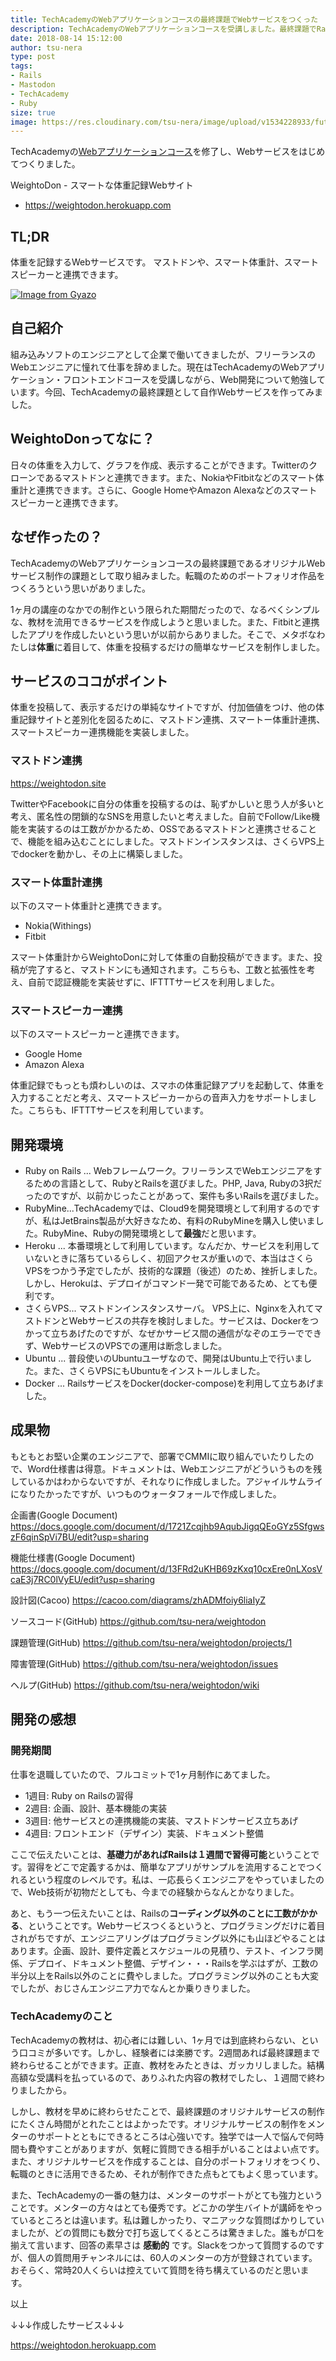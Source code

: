 ```yaml
---
title: TechAcademyのWebアプリケーションコースの最終課題でWebサービスをつくった
description: TechAcademyのWebアプリケーションコースを受講しました。最終課題でRailsを使ったWebサービスを作成しました。
date: 2018-08-14 15:12:00
author: tsu-nera
type: post
tags:
- Rails
- Mastodon
- TechAcademy
- Ruby
size: true
image: https://res.cloudinary.com/tsu-nera/image/upload/v1534228933/futurismo/posts/2018-08-14-154128_716x375_scrot.png
---
```


TechAcademyの<a href="https://techacademy.jp/rails-bootcamp">Webアプリケーションコース</a>を修了し、Webサービスをはじめてつくりました。

WeightoDon - スマートな体重記録Webサイト

- https://weightodon.herokuapp.com

## TL;DR

体重を記録するWebサービスです。
マストドンや、スマート体重計、スマートスピーカーと連携できます。

[![Image from Gyazo](https://i.gyazo.com/e4e1cf43f2d9d0463f3111e54af8654a.png)](https://gyazo.com/e4e1cf43f2d9d0463f3111e54af8654a)

## 自己紹介

組み込みソフトのエンジニアとして企業で働いてきましたが、フリーランスのWebエンジニアに憧れて仕事を辞めました。現在はTechAcademyのWebアプリケーション・フロントエンドコースを受講しながら、Web開発について勉強しています。今回、TechAcademyの最終課題として自作Webサービスを作ってみました。

## WeightoDonってなに？

日々の体重を入力して、グラフを作成、表示することができます。Twitterのクローンであるマストドンと連携できます。また、NokiaやFitbitなどのスマート体重計と連携できます。さらに、Google HomeやAmazon Alexaなどのスマートスピーカーと連携できます。

## なぜ作ったの？

TechAcademyのWebアプリケーションコースの最終課題であるオリジナルWebサービス制作の課題として取り組みました。転職のためのポートフォリオ作品をつくろうという思いがありました。

1ヶ月の講座のなかでの制作という限られた期間だったので、なるべくシンプルな、教材を流用できるサービスを作成しようと思いました。また、Fitbitと連携したアプリを作成したいという思いが以前からありました。そこで、メタボなわたしは**体重**に着目して、体重を投稿するだけの簡単なサービスを制作しました。

## サービスのココがポイント

体重を投稿して、表示するだけの単純なサイトですが、付加価値をつけ、他の体重記録サイトと差別化を図るために、マストドン連携、スマートー体重計連携、スマートスピーカー連携機能を実装しました。

### マストドン連携

https://weightodon.site

TwitterやFacebookに自分の体重を投稿するのは、恥ずかしいと思う人が多いと考え、匿名性の閉鎖的なSNSを用意したいと考えました。自前でFollow/Like機能を実装するのは工数がかかるため、OSSであるマストドンと連携させることで、機能を組み込むことにしました。マストドンインスタンスは、さくらVPS上でdockerを動かし、その上に構築しました。

### スマート体重計連携

以下のスマート体重計と連携できます。

- Nokia(Withings)
- Fitbit

スマート体重計からWeightoDonに対して体重の自動投稿ができます。また、投稿が完了すると、マストドンにも通知されます。こちらも、工数と拡張性を考え、自前で認証機能を実装せずに、IFTTTサービスを利用しました。

### スマートスピーカー連携

以下のスマートスピーカーと連携できます。

- Google Home
- Amazon Alexa

体重記録でもっとも煩わしいのは、スマホの体重記録アプリを起動して、体重を入力することだと考え、スマートスピーカーからの音声入力をサポートしました。こちらも、IFTTTサービスを利用しています。

## 開発環境

- Ruby on Rails ... Webフレームワーク。フリーランスでWebエンジニアをするための言語として、RubyとRailsを選びました。PHP, Java, Rubyの3択だったのですが、以前かじったことがあって、案件も多いRailsを選びました。
- RubyMine...TechAcademyでは、Cloud9を開発環境として利用するのですが、私はJetBrains製品が大好きなため、有料のRubyMineを購入し使いました。RubyMine、Rubyの開発環境として**最強**だと思います。
- Heroku ... 本番環境として利用しています。なんだか、サービスを利用していないときに落ちているらしく、初回アクセスが重いので、本当はさくらVPSをつかう予定でしたが、技術的な課題（後述）のため、挫折しました。しかし、Herokuは、デプロイがコマンド一発で可能であるため、とても便利です。
- さくらVPS... マストドンインスタンスサーバ。 VPS上に、Nginxを入れてマストドンとWebサービスの共存を検討しました。サービスは、Dockerをつかって立ちあげたのですが、なぜかサービス間の通信がなぞのエラーでできず、WebサービスのVPSでの運用は断念しました。
- Ubuntu ... 普段使いのUbuntuユーザなので、開発はUbuntu上で行いました。また、さくらVPSにもUbuntuをインストールしました。
- Docker ... RailsサービスをDocker(docker-compose)を利用して立ちあげました。

## 成果物

もともとお堅い企業のエンジニアで、部署でCMMIに取り組んでいたりしたので、Word仕様書は得意。ドキュメントは、Webエンジニアがどういうものを残しているかはわからないですが、それなりに作成しました。アジャイルサムライになりたかったですが、いつものウォータフォールで作成しました。

企画書(Google Document)
https://docs.google.com/document/d/1721Zcqjhb9AqubJigqQEoGYz5SfgwszF6qinSpVi7BU/edit?usp=sharing

機能仕様書(Google Document)
https://docs.google.com/document/d/13FRd2uKHB69zKxq10cxEre0nLXosVcaE3j7RC0lVyEU/edit?usp=sharing

設計図(Cacoo)
https://cacoo.com/diagrams/zhADMfoiy6liaIyZ

ソースコード(GitHub)
https://github.com/tsu-nera/weightodon

課題管理(GitHub)
https://github.com/tsu-nera/weightodon/projects/1

障害管理(GitHub)
https://github.com/tsu-nera/weightodon/issues

ヘルプ(GitHub)
https://github.com/tsu-nera/weightodon/wiki

## 開発の感想

### 開発期間

仕事を退職していたので、フルコミットで1ヶ月制作にあてました。

- 1週目: Ruby on Railsの習得
- 2週目: 企画、設計、基本機能の実装
- 3週目: 他サービスとの連携機能の実装、マストドンサービス立ちあげ
- 4週目: フロントエンド（デザイン）実装、ドキュメント整備

ここで伝えたいことは、**基礎力があればRailsは１週間で習得可能**ということです。習得をどこで定義するかは、簡単なアプリがサンプルを流用することでつくれるという程度のレベルです。私は、一応長らくエンジニアをやっていましたので、Web技術が初物だとしても、今までの経験からなんとかなりました。

あと、もう一つ伝えたいことは、Railsの**コーディング以外のことに工数がかかる**、ということです。Webサービスつくるというと、プログラミングだけに着目されがちですが、エンジニアリングはプログラミング以外にも山ほどやることはあります。企画、設計、要件定義とスケジュールの見積り、テスト、インフラ関係、デプロイ、ドキュメント整備、デザイン・・・Railsを学ぶはずが、工数の半分以上をRails以外のことに費やしました。プログラミング以外のことも大変でしたが、おじさんエンジニア力でなんとか乗りきりました。

### TechAcademyのこと

TechAcademyの教材は、初心者には難しい、1ヶ月では到底終わらない、という口コミが多いです。しかし、経験者には楽勝です。2週間あれば最終課題まで終わらせることができます。正直、教材をみたときは、ガッカリしました。結構高額な受講料を払っているので、ありふれた内容の教材でしたし、１週間で終わりましたから。

しかし、教材を早めに終わらせたことで、最終課題のオリジナルサービスの制作にたくさん時間がとれたことはよかったです。オリジナルサービスの制作をメンターのサポートとともにできるところは心強いです。独学では一人で悩んで何時間も費やすことがありますが、気軽に質問できる相手がいることはよい点です。また、オリジナルサービスを作成することは、自分のポートフォリオをつくり、転職のときに活用できるため、それが制作できた点もとてもよく思っています。

また、TechAcademyの一番の魅力は、メンターのサポートがとても強力ということです。メンターの方々はとても優秀です。どこかの学生バイトが講師をやっているところとは違います。私は難しかったり、マニアックな質問ばかりしていましたが、どの質問にも数分で打ち返してくるところは驚きました。誰もが口を揃えて言います、回答の素早さは **感動的** です。Slackをつかって質問するのですが、個人の質問用チャンネルには、60人のメンターの方が登録されています。おそらく、常時20人くらいは控えていて質問を待ち構えているのだと思います。

以上

↓↓↓作成したサービス↓↓↓

https://weightodon.herokuapp.com
